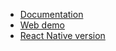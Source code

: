 
- [Documentation](http://projectseptemberinc.gitbooks.io/gl-react/content/)
- [Web demo](http://projectseptemberinc.github.io/gl-react/Examples/Simple/)
- [React Native version](https://github.com/ProjectSeptemberInc/gl-react-native/tree/master/Examples/Simple)
